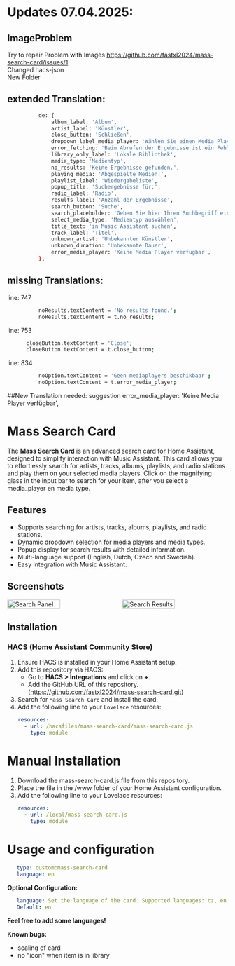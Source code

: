# Updates 07.04.2025:
## ImageProblem
Try to repair Problem with Images https://github.com/fastxl2024/mass-search-card/issues/1<br>
Changed hacs-json<br>
New Folder<br>


## extended Translation:
  ```sh
            de: {
                album_label: 'Album',
                artist_label: 'Künstler',
                close_button: 'Schließen',
                dropdown_label_media_player: 'Wählen Sie einen Media Player',
                error_fetching: 'Beim Abrufen der Ergebnisse ist ein Fehler aufgetreten.',
                library_only_label: 'Lokale Bibliothek',
                media_type: 'Medientyp',
                no_results: 'Keine Ergebnisse gefunden.',
                playing_media: 'Abgespielte Medien:',
                playlist_label: 'Wiedergabeliste',
                popup_title: 'Suchergebnisse für:',
                radio_label: 'Radio',
                results_label: 'Anzahl der Ergebnisse',
                search_button: 'Suche',
                search_placeholder: 'Geben Sie hier Ihren Suchbegriff ein...',
                select_media_type: 'Medientyp auswählen',
                title_text: 'in Music Assistant suchen',
                track_label: 'Titel',
                unknown_artist: 'Unbekannter Künstler',
                unknown_duration: 'Unbekannte Dauer',
                error_media_player: 'Keine Media Player verfügbar',
            },
  ```
## missing Translations:

line: 747
  ```sh
            noResults.textContent = 'No results found.';
            noResults.textContent = t.no_results;
  ```
line: 753
  ```sh
        closeButton.textContent = 'Close';
        closeButton.textContent = t.close_button;
  ```

line: 834
  ```sh
            noOption.textContent = 'Geen mediaplayers beschikbaar';
            noOption.textContent = t.error_media_player;
  ```
##New Translation needed:
suggestion
error_media_player: 'Keine Media Player verfügbar',


# Mass Search Card

The **Mass Search Card** is an advanced search card for Home Assistant, designed to simplify interaction with Music Assistant. This card allows you to effortlessly search for artists, tracks, albums, playlists, and radio stations and play them on your selected media players.
Click on the magnifying glass in the input bar to search for your item, after you select a media_player en media type.

## Features

- Supports searching for artists, tracks, albums, playlists, and radio stations.
- Dynamic dropdown selection for media players and media types.
- Popup display for search results with detailed information.
- Multi-language support (English, Dutch, Czech and Swedish).
- Easy integration with Music Assistant.

## Screenshots

<div style="display: flex; align-items: flex-start; gap: 20px;"> <img src="https://github.com/user-attachments/assets/25025169-a99e-4536-b930-e7b71fbe40a9" alt="Search Panel" width="50%"> <img src="https://github.com/user-attachments/assets/ce10cadf-bada-444a-87ea-a9d05f0a41db" alt="Search Results" width="50%"> </div>

## Installation

### HACS (Home Assistant Community Store)
1. Ensure HACS is installed in your Home Assistant setup.
2. Add this repository via HACS:
   - Go to **HACS > Integrations** and click on **+**.
   - Add the GitHub URL of this repository. (https://github.com/fastxl2024/mass-search-card.git)
3. Search for `Mass Search Card` and install the card.
4. Add the following line to your `Lovelace` resources:
   ```yaml
   resources:
     - url: /hacsfiles/mass-search-card/mass-search-card.js
       type: module

# Manual Installation
1. Download the mass-search-card.js file from this repository.
2. Place the file in the /www folder of your Home Assistant configuration.
3. Add the following line to your Lovelace resources:
   ```yaml
   resources:
     - url: /local/mass-search-card.js
       type: module

# Usage and configuration
   ````yaml
      type: custom:mass-search-card
      language: en
   ````
   **Optional Configuration:**
   ````yaml
      language: Set the language of the card. Supported languages: cz, en, nl, sv.
      Default: en
   ````

**Feel free to add some languages!**

**Known bugs:** 
- scaling of card
- no "icon" when item is in library
